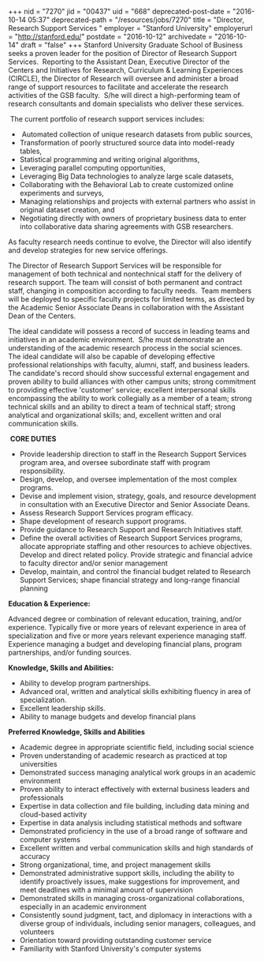 +++
nid = "7270"
jid = "00437"
uid = "668"
deprecated-post-date = "2016-10-14 05:37"
deprecated-path = "/resources/jobs/7270"
title = "Director, Research Support Services "
employer = "Stanford University"
employerurl = "http://stanford.edu/"
postdate = "2016-10-12"
archivedate = "2016-10-14"
draft = "false"
+++
Stanford University Graduate School of Business seeks a proven leader
for the position of Director of Research Support Services.  Reporting to
the Assistant Dean, Executive Director of the Centers and Initiatives
for Research, Curriculum & Learning Experiences (CIRCLE), the Director
of Research will oversee and administer a broad range of support
resources to facilitate and accelerate the research activities of the
GSB faculty.  S/he will direct a high-performing team of research
consultants and domain specialists who deliver these services.

 The current portfolio of research support services includes:

-    Automated collection of unique research datasets from public
    sources,
-   Transformation of poorly structured source data into model-ready
    tables,
-   Statistical programming and writing original algorithms,
-   Leveraging parallel computing opportunities,
-   Leveraging Big Data technologies to analyze large scale datasets,
-   Collaborating with the Behavioral Lab to create customized online
    experiments and surveys,
-   Managing relationships and projects with external partners who
    assist in original dataset creation, and
-   Negotiating directly with owners of proprietary business data to
    enter into collaborative data sharing agreements with GSB
    researchers.

As faculty research needs continue to evolve, the Director will also
identify and develop strategies for new service offerings.

The Director of Research Support Services will be responsible for
management of both technical and nontechnical staff for the delivery of
research support. The team will consist of both permanent and contract
staff, changing in composition according to faculty needs.  Team members
will be deployed to specific faculty projects for limited terms, as
directed by the Academic Senior Associate Deans in collaboration with
the Assistant Dean of the Centers.

The ideal candidate will possess a record of success in leading teams
and initiatives in an academic environment.  S/he must demonstrate an
understanding of the academic research process in the social sciences. 
The ideal candidate will also be capable of developing effective
professional relationships with faculty, alumni, staff, and business
leaders.  The candidate's record should show successful external
engagement and proven ability to build alliances with other campus
units; strong commitment to providing effective 'customer' service;
excellent interpersonal skills encompassing the ability to work
collegially as a member of a team; strong technical skills and an
ability to direct a team of technical staff; strong analytical and
organizational skills; and, excellent written and oral communication
skills.

 **CORE DUTIES**

-   Provide leadership direction to staff in the Research Support
    Services program area, and oversee subordinate staff with program
    responsibility.
-   Design, develop, and oversee implementation of the most complex
    programs.
-   Devise and implement vision, strategy, goals, and resource
    development in consultation with an Executive Director and Senior
    Associate Deans.
-   Assess Research Support Services program efficacy.
-   Shape development of research support programs.
-   Provide guidance to Research Support and Research Initiatives staff.
-   Define the overall activities of Research Support Services programs,
    allocate appropriate staffing and other resources to achieve
    objectives. Develop and direct related policy. Provide strategic and
    financial advice to faculty director and/or senior management
-   Develop, maintain, and control the financial budget related to
    Research Support Services; shape financial strategy and long-range
    financial planning
  
**Education & Experience:**

Advanced degree or combination of relevant education, training, and/or
experience. Typically five or more years of relevant experience in area
of specialization and five or more years relevant experience managing
staff. Experience managing a budget and developing financial plans,
program partnerships, and/or funding sources.

**Knowledge, Skills and Abilities:**

-   Ability to develop program partnerships.
-   Advanced oral, written and analytical skills exhibiting fluency in
    area of specialization.
-   Excellent leadership skills.
-   Ability to manage budgets and develop financial plans

**Preferred Knowledge, Skills and Abilities**

-   Academic degree in appropriate scientific field, including social
    science
-   Proven understanding of academic research as practiced at top
    universities
-   Demonstrated success managing analytical work groups in an academic
    environment
-   Proven ability to interact effectively with external business
    leaders and professionals
-   Expertise in data collection and file building, including data
    mining and cloud-based activity
-   Expertise in data analysis including statistical methods and
    software
-   Demonstrated proficiency in the use of a broad range of software and
    computer systems
-   Excellent written and verbal communication skills and high standards
    of accuracy
-   Strong organizational, time, and project management skills
-   Demonstrated administrative support skills, including the ability to
    identify proactively issues, make suggestions for improvement, and
    meet deadlines with a minimal amount of supervision
-   Demonstrated skills in managing cross-organizational collaborations,
    especially in an academic environment
-   Consistently sound judgment, tact, and diplomacy in interactions
    with a diverse group of individuals, including senior managers,
    colleagues, and volunteers
-   Orientation toward providing outstanding customer service
-   Familiarity with Stanford University's computer systems
